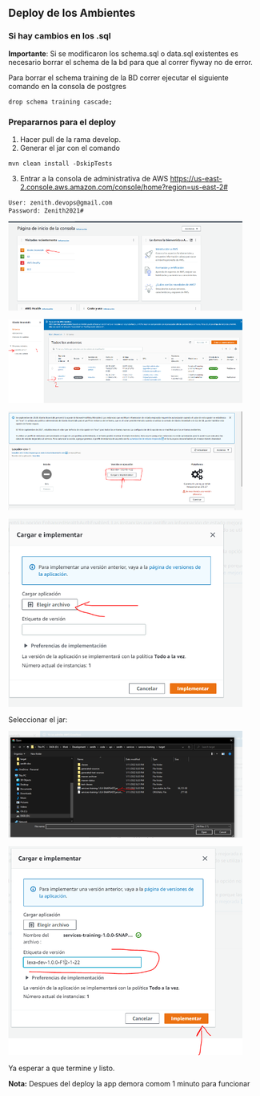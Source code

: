 ## Deploy de los Ambientes

### Si hay cambios en los .sql

<b>Importante</b>: Si se modificaron los schema.sql o data.sql existentes es necesario borrar el schema de la bd para
que al correr flyway no de error.

Para borrar el schema training de la BD correr ejecutar el siguiente comando en la consola de postgres

```
drop schema training cascade; 
```

### Prepararnos para el deploy

1. Hacer pull de la rama develop.
2. Generar el jar con el comando

```
mvn clean install -DskipTests
```

3. Entrar a la consola de administrativa de AWS https://us-east-2.console.aws.amazon.com/console/home?region=us-east-2#

```
User: zenith.devops@gmail.com
Password: Zenith2021#
```

![aws-console.png](aws-console.png)

![aws-all-environments.png](aws-all-environments.png)

![aws-click-on-load-and-implement.png](aws-click-on-load-and-implement.png)

![aws-choose-file-to-deploy.png](img_3.png)

Seleccionar el jar:

![aws-choose-jar.png](img_4.png)

![aws-load-and-implement.png](img_5.png)

Ya esperar a que termine y listo.

<b>Nota:</b> Despues del deploy la app demora comom 1 minuto para funcionar


